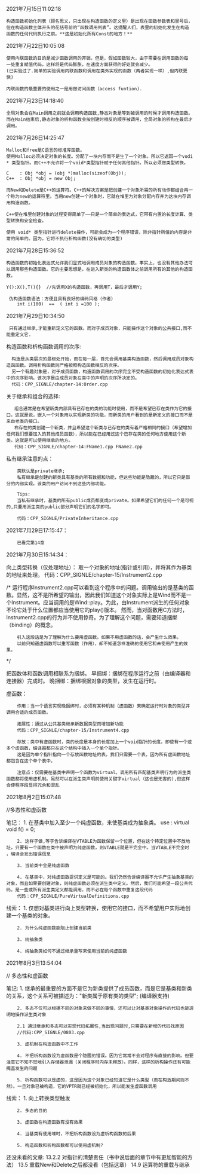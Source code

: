 2021年7月15日11:02:18

    构造函数初始化列表（顾名思义，只出现在构造函数的定义里）是出现在函数参数表和冒号后，
    但在构造函数主体开头的花括号前的“函数调用列表”。这提醒人们，表里的初始化发生在构造
    函数的任何代码执行之前。**这是初始化所有Const的地方！**

2021年7月22日10:05:08

    使用内联函数的目的是减少函数调用的开销。但是，假如函数较大，由于需要在调用函数的每
    一处重复赋值代码，这样将是代码膨胀，在速度方面获得的好处就会减少。
    (已实验过了.简单的实验调用内联函数和调用在类外实现的函数（两者实现一样）,但内联更快)

    内联函数的最重要的使用之一是用做访问函数（access funtion).

2021年7月23日14:18:40

    全局对象会在Main调用之前就会调用构造函数,静态对象是等到被调用的时候才调用构造函数。
    而在Main结束后,静态对象的析构函数会按创建时相反的顺序被调用，全局对象的析构在最后才调用。
    
2021年7月26日14:25:47

    Malloc和free是C语言的标准库函数。
    使用Malloc必须决定对象的长度。分配了一块内存而不是生了一个对象。所以它返回一个vodi * 类型指针。而C++不允许将一个void*类型指针赋予任何其他指针。所以必须做类型转换。

    C    : Obj *obj = (obj *)malloc(sizeof(Obj));
    C++  : Obj *obj = new Obj;

    而New和Delete是C++的运算符。C++的解决方案是把创建一个对象所需的所有动作都结合再一个称为new的运算符里。当用new创建一个对象时，它就在堆里为对象分配内存并为这块内存调用构造函数。

    C++使在堆里创建对象的过程变得简单了——只是一个简单的表达式，它带有内置的长度计算、类型转换和安全检查。

    使用 void* 类型指针进行delete操作，可能会成为一个程序错误，除非指针所值的内容是非常的简单的。因为，它将不执行析构函数(没有确切的类型)

2021年7月28日15:36:52

    构造函数的初始化表达式允许我们显式地调用成员对象的构造函数。事实上，也没有其他办法可以调用那些构造函数。它的主要思想是，在进入新类的构造函数体之前调用所有的其他的构造函数。

    Y():X(),T(){}  //先调用X的构造函数，再调用T，最后才调用Y;

     伪构造函数语法：方便且具有良好的编码风格（作者）
        int i(100)  ==  ( int i =100 );

2021年7月29日10:34:50

     只有通过继承,才能重新定义它的函数。而对于成员对象，只能操作这个对象的公共接口,而不能重定义它.

构造函数和析构函数调用的次序:

      构造是从类层次的最根处开始，而在每一层，首先会调用基类构造函数，然后调用成员对象构造函函数。调用析构函数则严格按照构造函数相反的次序。
      另一个有趣对象是，对于成员函数，构造函数调用的次序完全不受构造函数的初始化表达式表中的次序影响。该次序是由成员对象在类中的声明的次序所决定的。
      代码：CPP_SIGNLE/chapter-14:Order.cpp

关于继承和组合的选择:

       组合通常是在希望新类内部具有已存在的类的功能时使用，而不是希望已存在类作为它的接口。这就是说，嵌入一个对象用以实现新类的功能，而新类的用户看到的是新定义的接口而不是来自老类的接口。
       右存在的类创建一个新类，并且希望这个新类与已存在的类有着严格相同的接口（希望增加任何我们想要加入的其他成员函数），所以能在已经用过这个已存在类的任何地方使用这个新类。这就是可以使用继承的地方。
       代码：CPP_SIGNLE/chapter-14:FName1.cpp FName2.cpp 

私有继承注意的点：

        类默认是private继承;
        私有继承是创建的新类具有基类的所有数据和功能，但这些功能是隐藏的，所以它只是部分的内部实现。该类的用户访问不到这些内部功能。

        Tips:
        当私有继承时，基类的所有public成员都变成private。如果希望它们的任何一个是可视的,只要用派生类的public部分声明它们的名字即可。

        代码：CPP_SIGNLE/PrivateInheritance.cpp

2021年7月29日17:15:47： 

        已看完第14章

2021年7月30日15:14:34：

向上类型转换（仅处理地址）：
        取一个对象的地址(指针或引用)，并将其作为基类的地址来处理。
        代码：CPP_SIGNLE/chapter-15/Instrument2.cpp

/*
运行程序Instrument2.cpp可以看到这个程序中的问题。调用输出的是基类的函数。显然，这不是所希望的输出，因此我们知道这个对象实际上是Wind而不是一个Instrument。应当调用的是Wind::play。为此，由Instrument派生的任何对象不论它处于什么位置都应当使用它的play()版本。
然而，当对函数用C方法时，Instrument2.cpp的行为并不使用惊奇。为了理解这个问题，需要知道捆绑（binding）的概念。

        引入这段话是为了理解为什么要用虚函数。如果不用虚函数的话，会产生什么效果。
        以前只知道虚函数可以重写函数（作用），却不知道怎样准确的使用它和未使用产生的效果。
*/

把函数体和函数调用相联系为捆绑。
早捆绑：捆绑在程序运行之前（由编译器和连接器）完成时。
晚捆绑：捆绑根据对象的类型，发生在运行时。


虚函数：

        作用：当一个语言实现晚捆绑时，必须有某种机制（虚函数）来确定运行时对象的类型并调用合适的成员函数。

        拓展性：通过从公共基类继承新数据类型而增加新功能
        代码：CPP_SIGNLE/chapter-15/Instrument4.cpp

        存放：类中有虚函数时，类的长度是本身的长度加上一个void指针的长度。即使有一个或多个虚函数，编译器都只在这个结构中插入一个单个指针。
        这是因为单个指针指向一个存放函数地址的表。我们只需要一个表，因为所有虚函数地址都包含在这个单个表中。

        注意点：仅需要在基类中声明一个函数为virtual。调用所有匹配基类声明行为的派生类函数都将使用虚机制。虽然可以在派生类声明前使用关键字virtual（这也是无害的),但这样会使程序段显得冗余和混乱

2021年8月2日15:07:48

//多态性和虚函数

笔记：
        1. 在基类中加入至少一个纯虚函数，来使基类成为抽象类。
        use : virtual void f()  = 0;

        2. 这样子做,等于告诉编译在VTABLE为函数保留一个位置，但在这个特定位置中不放地址，只要有一个函数在类中被声明为纯虚函数，则VTABLE就是不完全中。当VTABLE不完全时 ，编译会发出错误信息

        3. 当前类中全是纯虚函数

        4. 在基类中，对纯虚函数提供定义是可能的。我们仍然告诉编译器不允许产生抽象基类的对象，而且如果要创建对象，则纯虚函数必须在派生类中定义。然后，我们可能希望一段公共代码，是一些或所有派生类定义都能调用，而不必在每个函数中重复这段代码
        代码：CPP_SIGNLE/PureVirtualDefinitions.cpp
线索：
        1. 仅想对基类进行向上类型转换，使用它的接口，而不希望用户实际地创建一个基类的对象。

        2. 为什么纯虚函数能阻止创建当前类

        3. 纯抽象类

        4. 纯抽象类如何不通过继承重写来使用当前的纯虚函数

2021年8月3日13:54:04

// 多态性和虚函数

笔记:
        1. 继承的最重要的方面不是它为新类提供了成员函数，而是它是基类和新类的关系，这个关系可被描述为："新类属于原有类的类型"; (编译器支持)

        2. 多态不仅可以根据不同的对象来做不同的事情，还可以让对基类对象操作的代码也能透明地操作派生类对象

        2.1 通过继承和多态可以实现代码拓展性,当出现问题时,只需要在新增的代码找原因
        //代码:CPP_SIGNLE/0803.cpp

        3. 虚机制在构造函数中不工作

        4. 不把析构函数设为虚函数是个隐匿的错误。因为它常常不会对程序有直接的影响。但要注意它不知不觉地引入存储器泄漏（关闭程序时内存未释放）。同样，这样的析构操作还有可能掩盖发生的问题

        5. 析构函数可以是虚的，这是因为这个对象已经知道它是什么类型（而在构造期间则不然）。一旦对象已被构造，它的VPTR就已经被初始化，所以能发生虚函数调用

线索：
        1. 向上转换类型触发

        2. 多态的目的

        3. 虚函数在构造函数有没有效果

        4. 当基类有使用堆时，不把析构函数设为虚析构函数的后果

        5. 构造函数和析构函数都可以使用虚机制?






还没未看的文章:
    13.2.2 对指针的清楚责任（书中说后面的章节中有更加智能的方法）
    13.5 重载New和Delete之后都没看（包括这章）
    14.9 运算符的重载与继承
